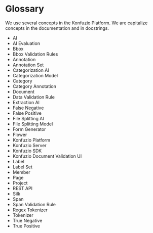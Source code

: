 Glossary
===============

We use several concepts in the Konfuzio Platform. We are capitalize concepts in the documentation and in docstrings.

- AI
- AI Evaluation
- Bbox
- Bbox Validation Rules
- Annotation
- Annotation Set
- Categorization AI
- Categorization Model
- Category
- Category Annotation
- Document
- Data Validation Rule
- Extraction AI
- False Negative
- False Positive
- File Splitting AI
- File Splitting Model
- Form Generator
- Flower
- Konfuzio Platform
- Konfuzio Server
- Konfuzio SDK
- Konfuzio Document Validation UI
- Label
- Label Set
- Member
- Page
- Project
- REST API
- Silk
- Span
- Span Validation Rule
- Regex Tokenizer
- Tokenizer
- True Negative
- True Positive

